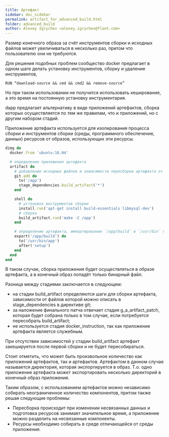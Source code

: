 ```yaml
---
title: Артефакт
sidebar: doc_sidebar
permalink: artifact_for_advanced_build.html
folder: advanced_build
author: Alexey Igrychev <alexey.igrychev@flant.com>
---
```


Размер конечного образа за счёт инструментов сборки и исходных файлов может увеличиваться в несколько раз, притом что пользователю они не требуются.

Для решения подобных проблем сообщество docker предлагает в одном шаге делать установку инструментов, сборку и удаление инструментов,

```
RUN “download-source && cmd && cmd2 && remove-source”
```

Но при таком использовании не получится использовать кеширование, а это время на постоянную установку инструментария.

dapp предлагает альтернативу в виде приложений артефактов, сборка которых осуществляется по тем же правилам, что и приложений, но с другим набором стадий.

Приложение артефакта используется для изолирования процесса сборки и инструментов сборки (среды, программного обеспечение, данных) ресурсов от образов, использующих эти ресурсы.

```ruby
dimg do
  docker.from 'ubuntu:16.04'

  # определение приложения артефакта
  artifact do
    # добавление исходных файлов и зависимости пересборки артефакта от любого изменения
    git.add do
      to('/app')
      stage_dependencies.build_artifact('*')
    end

    shell do
      # установка инструментов сборки
      install.run('apt-get install build-essentials libmysql-dev')
      # сборка
      build_artifact.run('make -C /app')
    end

    # определение артефакта, импортирование `/app/build` в `/usr/bin` приложения после стадии `setup`
    export('/app/build') do
      to('/usr/bin/app')
      after('setup')
    end
  end
end
```

В таком случае, сборка приложения будет осуществляться в образе артефакта, а в конечный образ попадёт только бинарный файл.

Разница между стадиями заключается в следующем:
* на стадии build\_artifact определяются шаги для сборки артефакта, зависимости от файлов которой можно описать в stage\_dependencies в директиве git;
* за наложение финального патча отвечает стадия g\_a\_artifact\_patch, которая будет собрана только в том случае, если потребуется пересобрать build\_artifact;
* не используется стадия docker\_instruction, так как приложение артефакта является служебным.

При отсутствии зависимостей у стадии build\_artifact артефакт закешируется после первой сборки и не будет пересобираться.

Стоит отметить, что может быть произвольное количество как приложений артефактов, так и артефактов. Артефактом в данном случае называется директория, которая экспортируется в образ. Т.о. одно приложение артефакта может экспортировать несколько директорий в конечный образ приложения.

Таким образом, с использованием артефактов можно независимо собирать неограниченное количество компонентов, притом также решая следующие проблемы:
* Пересборка происходит при изменении несвязанных данных и подготовка ресурсов занимает значительное время, а приложение можно разделить на несвязанные компоненты.
* Ресурсы необходимо собирать в среде отличающейся от среды приложения.
